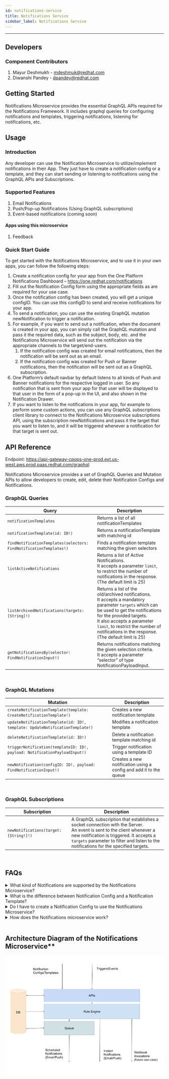 ```yaml
---
id: notifications-service
title: Notifications Service
sidebar_label: Notifications Service
---
```

***

## Developers

### Component Contributors

1. Mayur Deshmukh - [mdeshmuk@redhat.com](mailto:mdeshmuk@redhat.com)
2. Diwanshi Pandey - [dpandey@redhat.com](mailto:dpandey@redhat.com)

## Getting Started

Notifications Microservice provides the essential GraphQL APIs required for the Notifications Framework. It includes graphql queries for configuring notifications and templates, triggering notifications, listening for notifications, etc.

## Usage

### Introduction

Any developer can use the Notification Microservice to utilize/implement notifications in their App. They just have to create a notification config or a template, and they can start sending or listening to notifications using the GraphQL APIs and Subscriptions.

### Supported Features

1. Email Notifications
2. Push/Pop-up Notifications (Using GraphQL subscriptions)
3. Event-based notifications (coming soon)

#### Apps using this microservice

1. Feedback

### Quick Start Guide

To get started with the Notifications Microservice, and to use it in your own apps, you can follow the following steps:

1. Create a notification config for your app from the One Platform Notifications Dashboard &ndash; https://one.redhat.com/notifications
2. Fill out the Notification Config form using the appropriate fields as are required for your use case.
3. Once the notification config has been created, you will get a unique configID. You can use this configID to send and receive notifications for your app.
4. To send a notification, you can use the existing GraphQL mutation newNotification to trigger a notification.
5. For example, if you want to send out a notification, when the document is created in your app, you can simply call the GraphQL mutation and pass it the required data, such as the subject, body, etc. and the Notifications Microservice will send out the notification via the appropriate channels to the target/end-users.
   1. If the notification config was created for email notifications, then the notification will be sent out as an email.
   2. If the notification config was created for Push or Banner notifications, then the notification will be sent out as a GraphQL subscription.
6. One Platform’s default navbar by default listens to all kinds of Push and Banner notifications for the respective logged in user. So any notification that is sent from your app for that user will be displayed to that user in the form of a pop-up in the UI, and also shown in the Notification Drawer.
7. If you want to listen to the notifications in your app, for example to perform some custom actions, you can use any GraphQL subscriptions client library to connect to the Notifications Microservice subscriptions API, using the subscription newNotifications and pass it the target that you want to listen to, and it will be triggered whenever a notification for that target is sent out.

## API Reference

Endpoint: https://api-gateway-cpops-one-prod.ext.us-west.aws.prod.paas.redhat.com/graphql

Notifications Microservice provides a set of GraphQL Queries and Mutation APIs to allow developers to create, edit, delete their Notification Configs and Notifications.

### GraphQL Queries

| Query | Description |
| --- | --- |
| `notificationTemplates` | Returns a list of all notificationTemplates |
| `notificationTemplate(id: ID!)` | Returns a notificationTemplate with matching id |
| `findNotificationTemplates(selectors: FindNotificationTemplates!)` | Finds a notification template matching the given selectors |
| `listActiveNotifications` | Returns a list of Active Notifications.<br/>It accepts a parameter `limit`, to restrict the number of notifications in the response. (The default limit is 25) |
| `listArchivedNotifications(targets: [String]!)` | Returns a list of the old/archived notifications.<br/>It accepts a mandatory parameter `targets` which can be used to get the notifications for the provided targets.<br/>It also accepts a parameter `limit`, to restrict the number of notifications in the response. (The default limit is 25) |
| `getNotificationsBy(selector: FindNotificationInput!)` | Returns notifications matching the given selection criteria.<br/>It accepts a parameter “selector” of type NotificationPayloadInput. |
<br/>

### GraphQL Mutations

| Mutation | Description |
| --- | --- |
| `createNotificationTemplate(template: CreateNotificationTemplate!)` | Creates a new notification template |
| `updateNotificationTemplate(id: ID!, template: UpdateNotificationTemplate!)` | Modifies a notification template |
| `deleteNotificationTemplate(id: ID!)` | Delete a notification template matching id |
| `triggerNotification(templateID: ID!, payload: NotificationPayloadInput!)` | Trigger notification using a template ID |
| `newNotification(configID: ID!, payload: FindNotificationInput!)` | Creates a new notification using a config and add it to the queue |
<br/>

### GraphQL Subscriptions

| Subscription | Description |
| --- | --- |
| `newNotifications(target: [String!]!)` | A GraphQL subscription that establishes a socket connection with the Server.<br/>An event is sent to the client whenever a new notification is triggered. It accepts a `targets` parameter to filter and listen to the notifications for the specified targets. |
<br/>

## FAQs

<details>
<summary>What kind of Notifications are supported by the Notifications Microservice?</summary>

Email, Push and Banner. Webhooks will be added soon.
</details>

<details>
<summary>What is the difference between Notification Config and a Notification Template?</summary>

Notification Templates are the text templates that use some templating engine (like Twig) to define a notification data.
</details>

<details>
<summary>Do I have to create a Notification Config to use the Notifications Microservice?</summary>

No. The Notification Config is an alternative to the templates mostly to be used with Push and Banner notifications. It helps define the defaults and allows the Notifications Rule Engine to determine where and how the Notification should be sent.
</details>

<details>
<summary>How does the Notifications microservice work?</summary>

The Notifications Microservice consists of 3 main components.
  1. APIs
  2. Rule Engine
  3. Queue / Scheduler

</details>
<br/>

## Architecture Diagram of the Notifications Microservice**
  ![Notifications Microservice Architecture](notifications-ms-architecture.png)

